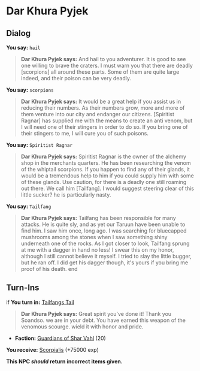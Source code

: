 # Dar Khura Pyjek

## Dialog

**You say:** `hail`



>**Dar Khura Pyjek says:** And hail to you adventurer. It is good to see one willing to brave the craters. I must warn you that there are deadly [scorpions] all around these parts. Some of them are quite large indeed, and their poison can be very deadly.

**You say:** `scorpions`



>**Dar Khura Pyjek says:** It would be a great help if you assist us in reducing their numbers. As their numbers grow, more and more of them venture into our city and endanger our citizens.   [Spiritist Ragnar] has supplied me with the means to create an anti venom, but I will need one of their stingers in order to do so. If you bring one of their stingers to me, I will cure you of such poisons.

**You say:** `Spiritist Ragnar`



>**Dar Khura Pyjek says:** Spiritist Ragnar is the owner of the alchemy shop in the merchants quarters.   He has been researching the venom of the whiptail scorpions. If you happen to find any of their glands, it would be a tremendous help to him if you could supply him with some of these glands. Use caution, for there is a deadly one still roaming out there. We call him   [Tailfang]. I would suggest steering clear of this little sucker? he is particularly nasty.

**You say:** `Tailfang`



>**Dar Khura Pyjek says:** Tailfang has been responsible for many attacks. He is quite sly, and as yet our Taruun have been unable to find him. I saw him once, long ago. I was searching for bluecapped mushrooms among the stones when I saw something shiny underneath one of the rocks. As I got closer to look, Tailfang sprung at me with a dagger in hand no less!  I swear this on my honor, although I still cannot believe it myself. I tried to slay the little bugger, but he ran off. I did get his dagger though, it's yours if you bring me proof of his death.
end
## Turn-Ins



if **You turn in:** [Tailfangs Tail](/item/30667)


>**Dar Khura Pyjek says:** Great spirit you've done it! Thank you Soandso. we are in your debt. You have earned this weapon of the venomous scourge. wield it with honor and pride.


* __Faction:__ [Guardians of Shar Vahl](/faction/1513) (20)


 **You receive:**  [Scorpialis](/item/30783) (+75000 exp)

**This NPC *should* return incorrect items given.**






